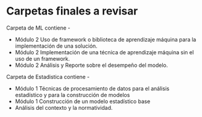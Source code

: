 # Carpetas finales a revisar

Carpeta de ML contiene - 

- Módulo 2 Uso de framework o biblioteca de aprendizaje máquina para la implementación de una solución.
- Módulo 2 Implementación de una técnica de aprendizaje máquina sin el uso de un framework.
- Módulo 2 Análisis y Reporte sobre el desempeño del modelo.


Carpeta de Estadistica contiene - 

- Módulo 1 Técnicas de procesamiento de datos para el análisis estadístico y para la construcción de modelos 
- Módulo 1 Construcción de un modelo estadístico base
- Análisis del contexto y la normatividad.
